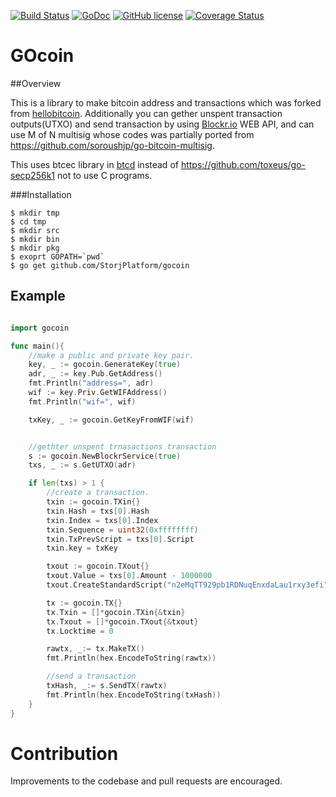 [![Build Status](https://travis-ci.org/StorjPlatform/gocoin.svg?branch=master)](https://travis-ci.org/StorjPlatform/gocoin)
[![GoDoc](https://godoc.org/github.com/StorjPlatform/gocoin?status.svg)](https://godoc.org/github.com/StorjPlatform/gocoin)
[![GitHub license](https://img.shields.io/badge/license-MIT-blue.svg)](https://raw.githubusercontent.com/StorjPlatform/gocoin/master/LICENSE)
[![Coverage Status](https://coveralls.io/repos/StorjPlatform/gocoin/badge.svg?branch=master)](https://coveralls.io/r/StorjPlatform/gocoin?branch=master)


# GOcoin 

##Overview

This is a library to make bitcoin address and transactions which was forked from [hellobitcoin](https://github.com/prettymuchbryce/hellobitcoin).
Additionally you can gether unspent transaction outputs(UTXO) and send transaction by using [Blockr.io](http://blockr.io) WEB API,
and can use M of N multisig whose codes was partially ported from https://github.com/soroushjp/go-bitcoin-multisig.

This uses btcec library in [btcd](https://github.com/btcsuite/btcd) instead of https://github.com/toxeus/go-secp256k1
not to use C programs.


###Installation

    $ mkdir tmp
    $ cd tmp
    $ mkdir src
    $ mkdir bin
    $ mkdir pkg
    $ exoprt GOPATH=`pwd`
    $ go get github.com/StorjPlatform/gocoin


## Example
```go

import gocoin

func main(){
	//make a public and private key pair.
	key, _ := gocoin.GenerateKey(true)
	adr, _ := key.Pub.GetAddress()
	fmt.Println("address=", adr)
	wif := key.Priv.GetWIFAddress()
	fmt.Println("wif=", wif)

	txKey, _ := gocoin.GetKeyFromWIF(wif)


	//gethter unspent trnasactions transaction
	s := gocoin.NewBlockrService(true)
	txs, _ := s.GetUTXO(adr)

	if len(txs) > 1 {
		//create a transaction.
		txin := gocoin.TXin{}
		txin.Hash = txs[0].Hash
		txin.Index = txs[0].Index
		txin.Sequence = uint32(0xffffffff)
		txin.TxPrevScript = txs[0].Script
		txin.key = txKey

		txout := gocoin.TXout{}
		txout.Value = txs[0].Amount - 1000000
		txout.CreateStandardScript("n2eMqTT929pb1RDNuqEnxdaLau1rxy3efi")

		tx := gocoin.TX{}
		tx.Txin = []*gocoin.TXin{&txin}
		tx.Txout = []*gocoin.TXout{&txout}
		tx.Locktime = 0

		rawtx, _:= tx.MakeTX()
		fmt.Println(hex.EncodeToString(rawtx))

	    //send a transaction
		txHash, _:= s.SendTX(rawtx)
		fmt.Println(hex.EncodeToString(txHash))
	}
}
````



# Contribution
Improvements to the codebase and pull requests are encouraged.


